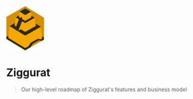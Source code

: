 <img src="./logo.png" width=100 alt="Ziggurat Logo" />

# Ziggurat
> Our high-level roadmap of Ziggurat's features and business model

<!-- Tagline ideas:
“We are your networking spec”

## Description

TODO: Snappy description of Ziggurat

- IMO it's any useful tooling that you can create with a super lean node impl that can participate in a P2P network

## Business Case

- Benefits
  - Increased security
  - Increased performance
  - Increased visibility
  - Increased mooning


- “what does great tooling look like for building L1 infra"
- a set of tools useful for testing and introspecting a live network
- audit of a chain’s network stack
- IMO a set of tools to allow users of P2P nodes easily do 2 things which are often not feasible:
  - test their network features in isolation
  - integration-test their full nodes
- "we found security flaws and bugs in ZCash and so can you"
-  “battle testing a node’s network stack”
-  From a software perspective, the tooling is central to the idea imo: it doesn’t exist and we’re building it. From a business perspective, we’re auditing a node’s network stack, testing it and providing the means to introspect it when it’s deployed to mainnet/testnet/whatevernet.
- we could take advantage of the fact how scary network vulnerabilities are, picture an image of a malicious node browsing the whole network and then killing every node with a crafted message
- good testing = solid network = less issues = higher trust = more users = better return on whatever shitoken you’ve been promised in return for your $200m
- more TPS lmao
- so are we going to have a “ranking” on the website?
- we’d use “ziggurat best practices” checklist which if you hit, you just fly up the rankings

## Current Targets

- ZCash
- Polkadot

## The team

- Show our chops effectively (PRs? Projects?)

## Current Features (ZCash only) Ideas

### Test Network Features

-  the crawler
### Live Network Features

1. What ziggurat can do for you"
   -  Live network stuff
   - Test network stuff
2. Test Suite
   - Conformance to spec
   - Performance benchmarking
   - Resistance to malicious actions

## Future work

- Network crawler
- Network visualizer
- Management UI
- replay for small-scale devnets for debugging 
- Leaderboard for best performing networks (moar TPS)
- all kinds of integration tests and network measurements
- malicious actor testnet
- We could also spin up a network and have people red team it,
- Like can we create a service by which people can easily try to break the testnet themselves
- network testing for many different (as in different networks) nodes
- if we add a UI on top
- “a control center for your blockchain network”

# Business Model

1. Get support for your network
    - One time integration fee/grant
    - Continuous maintenance grant/staking delegation

-->